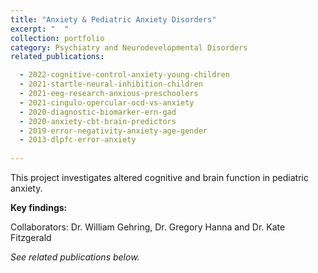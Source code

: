 ```yaml
---
title: "Anxiety & Pediatric Anxiety Disorders"
excerpt: "  "
collection: portfolio
category: Psychiatry and Neurodevelopmental Disorders
related_publications:

  - 2022-cognitive-control-anxiety-young-children
  - 2021-startle-neural-inhibition-children
  - 2021-eeg-research-anxious-preschoolers
  - 2021-cingulo-opercular-ocd-vs-anxiety
  - 2020-diagnostic-biomarker-ern-gad
  - 2020-anxiety-cbt-brain-predictors
  - 2019-error-negativity-anxiety-age-gender
  - 2013-dlpfc-error-anxiety
  
---
```


This project investigates altered cognitive and brain function in pediatric anxiety.

**Key findings:** 

Collaborators: Dr. William Gehring, Dr. Gregory Hanna and Dr. Kate Fitzgerald

*See related publications below.*



